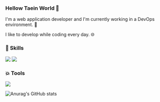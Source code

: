 ### Hellow Taein World 👋
I'm a web application developer and I'm currently working in a DevOps environment. 💫

I like to develop while coding every day. 🌐

### 💨 Skills


<img src="https://img.shields.io/badge/Spring-6DB33F?style=for-the-badge&logo=Spring&logoColor=white"> <img src="https://img.shields.io/badge/Docker-2496ED?style=for-the-badge&logo=Docker&logoColor=white">

### 💥 Tools


<img src="https://img.shields.io/badge/IntelliJ-000000?style=for-the-badge&logo=IntelliJ IDEA&logoColor=white">

<!--
**im-happy-coder/im-happy-coder** is a ✨ _special_ ✨ repository because its `README.md` (this file) appears on your GitHub profile.

Here are some ideas to get you started:

- 🔭 I’m currently working on ...
- 🌱 I’m currently learning ...
- 👯 I’m looking to collaborate on ...
- 🤔 I’m looking for help with ...
- 💬 Ask me about ...
- 📫 How to reach me: ...
- 😄 Pronouns: ...
- ⚡ Fun fact: ...
-->

![Anurag's GitHub stats](https://github-readme-stats.vercel.app/api?username=im-happy-coder&show_icons=true&theme=radical)
